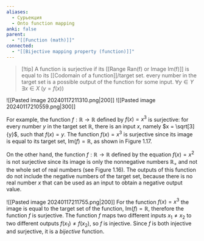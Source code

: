 ```yaml
---
aliases:
  - Сурьекция
  - Onto function mapping
anki: false
parent:
  - "[[Function (math)]]"
connected:
  - "[[Bijective mapping property (function)]]"
---
```


> [!tip] A function is surjective
 if its [[Range Ran(f) or Image Im(f)]]  is equal to its  [[Codomain of a function]]/target set.
 every number in the target set is a possible output of the function for some input.
 $\forall y \in Y \; \exists x \in X \; (y = f(x))$

![[Pasted image 20240117211310.png|200]]
![[Pasted image 20240117210559.png|300]]


For example, the function $f : \mathbb{R} \rightarrow \mathbb{R}$ defined by $f(x) = x^3$ is surjective: for every number $y$ in the target set $\mathbb{R}$, there is an input $x$, namely $x = \sqrt[3]{y}$, such that $f(x) = y$. The function $f(x) = x^3$ is surjective since its image is equal to its target set, $\text{Im}(f) = \mathbb{R}$, as shown in Figure 1.17.

On the other hand, the function $f : \mathbb{R} \rightarrow \mathbb{R}$ defined by the equation $f(x) = x^2$ is not surjective since its image is only the nonnegative numbers $\mathbb{R}_+$ and not the whole set of real numbers (see Figure 1.16). The outputs of this function do not include the negative numbers of the target set, because there is no real number $x$ that can be used as an input to obtain a negative output value.

![[Pasted image 20240117211755.png|200]]
For the function $f(x) = x^3$ the image is equal to the target set of the function, $\text{Im}(f) = \mathbb{R}$, therefore the function $f$ is surjective. The function $f$ maps two different inputs $x_1 \neq x_2$ to two different outputs $f(x_1) \neq f(x_2)$, so $f$ is injective. Since $f$ is both injective and surjective, it is a $bijective$ function.






